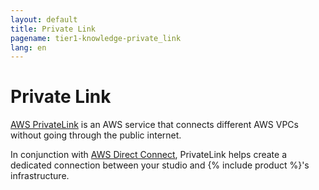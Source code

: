 ```yaml
---
layout: default
title: Private Link
pagename: tier1-knowledge-private_link
lang: en
---
```


# Private Link

[AWS PrivateLink](https://aws.amazon.com/privatelink/) is an AWS service that connects different AWS VPCs without going through the public internet.

In conjunction with [AWS Direct Connect](./direct_connect.md), PrivateLink helps create a dedicated connection between your studio and {% include product %}'s infrastructure.
